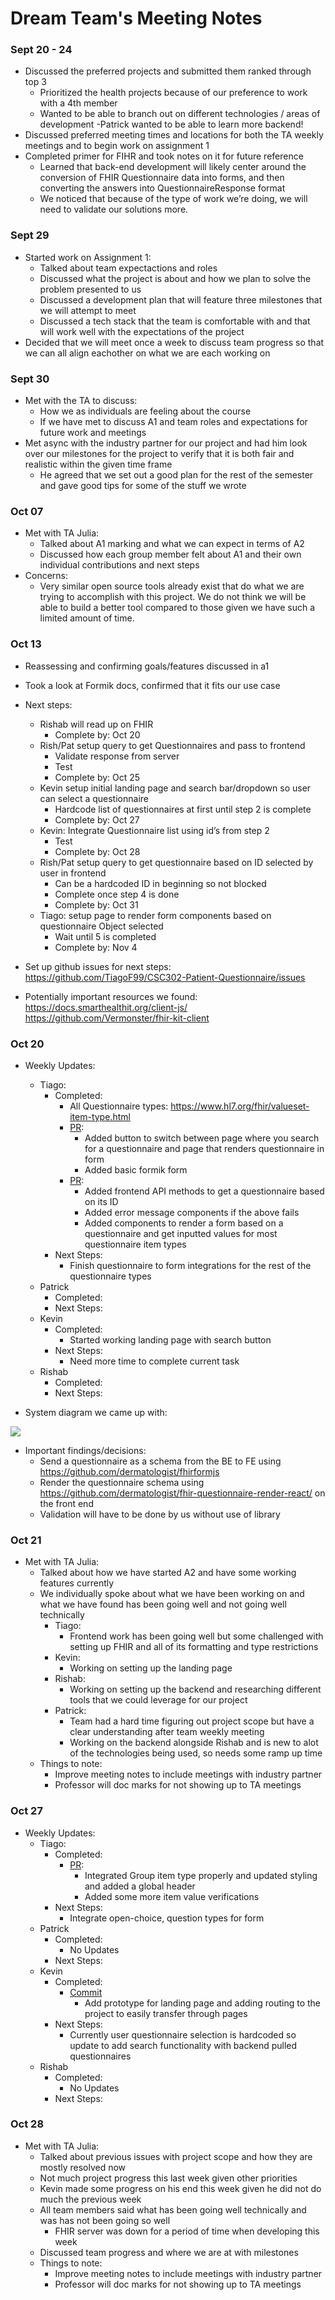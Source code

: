 # Dream Team's Meeting Notes

### Sept 20 - 24

- Discussed the preferred projects and submitted them ranked through top 3
    - Prioritized the health projects because of our preference to work with a 4th member
    - Wanted to be able to branch out on different technologies / areas of development
      -Patrick wanted to be able to learn more backend!
- Discussed preferred meeting times and locations for both the TA weekly meetings and to begin work on assignment 1
- Completed primer for FIHR and took notes on it for future reference
    - Learned that back-end development will likely center around the conversion of FHIR Questionnaire data into forms, and then converting the answers into QuestionnaireResponse format
    - We noticed that because of the type of work we’re doing, we will need to validate our solutions more.

### Sept 29
- Started work on Assignment 1:
    - Talked about team expectactions and roles
    - Discussed what the project is about and how we plan to solve the problem presented to us
    - Discussed a development plan that will feature three milestones that we will attempt to meet
    - Discussed a tech stack that the team is comfortable with and that will work well with the expectations of the project
- Decided that we will meet once a week to discuss team progress so that we can all align eachother on what we are each working on

### Sept 30
- Met with the TA to discuss:
    - How we as individuals are feeling about the course
    - If we have met to discuss A1 and team roles and expectations for future work and meetings
 - Met async with the industry partner for our project and had him look over our milestones for the project to verify that it is both fair and realistic within the given time frame
     - He agreed that we set out a good plan for the rest of the semester and gave good tips for some of the stuff we wrote 

### Oct 07
- Met with TA Julia:
    - Talked about A1 marking and what we can expect in terms of A2
    - Discussed how each group member felt about A1 and their own individual contributions and next steps
- Concerns:
    - Very similar open source tools already exist that do what we are trying to accomplish with this project. We do not think we will be able to build a better tool compared to those given we have such a limited amount of time.  

### Oct 13

- Reassessing and confirming goals/features discussed in a1
- Took a look at Formik docs, confirmed that it fits our use case
- Next steps:
    - Rishab will read up on FHIR
        - Complete by: Oct 20
    - Rish/Pat setup query to get Questionnaires and pass to frontend
        - Validate response from server
        - Test
        - Complete by: Oct 25
    - Kevin setup initial landing page and search bar/dropdown so user can select a questionnaire
        - Hardcode list of questionnaires at first until step 2 is complete
        - Complete by: Oct 27
    - Kevin: Integrate Questionnaire list using id’s from step 2
        - Test
        - Complete by: Oct 28
    - Rish/Pat setup query to get questionnaire based on ID selected by user in frontend 
        - Can be a hardcoded ID in beginning so not blocked 
        - Complete once step 4 is done
        - Complete by: Oct 31
    - Tiago: setup page to render form components based on questionnaire Object selected
        - Wait until 5 is completed 
        - Complete by: Nov 4

- Set up github issues for next steps: https://github.com/TiagoF99/CSC302-Patient-Questionnaire/issues
- Potentially important resources we found:	
https://docs.smarthealthit.org/client-js/
https://github.com/Vermonster/fhir-kit-client


### Oct 20

- Weekly Updates:
    - Tiago:
        - Completed:
            - All Questionnaire types: https://www.hl7.org/fhir/valueset-item-type.html
            - [PR](https://github.com/TiagoF99/CSC302-Patient-Questionnaire/pull/6): 
                - Added button to switch between page where you search for a questionnaire and page that renders questionnaire in form
                - Added basic formik form
            - [PR](https://github.com/TiagoF99/CSC302-Patient-Questionnaire/pull/8):
                - Added frontend API methods to get a questionnaire based on its ID
                - Added error message components if the above fails
                - Added components to render a form based on a questionnaire and get inputted values for most questionnaire item types
        - Next Steps:
            - Finish questionnaire to form integrations for the rest of the questionnaire types
    - Patrick
        - Completed:
        - Next Steps:
    - Kevin
        - Completed:
            - Started working landing page with search button
        - Next Steps:
            - Need more time to complete current task
    - Rishab
        - Completed:
        - Next Steps:

- System diagram we came up with:

![](system.jpg)

- Important findings/decisions:
    - Send a questionnaire as a schema from the BE to FE using https://github.com/dermatologist/fhirformjs
    - Render the questionnaire schema using https://github.com/dermatologist/fhir-questionnaire-render-react/ on the front end
    - Validation will have to be done by us without use of library



### Oct 21
- Met with TA Julia:
    - Talked about how we have started A2 and have some working features currently
    - We individually spoke about what we have been working on and what we have found has been going well and not going well technically
        - Tiago:
            - Frontend work has been going well but some challenged with setting up FHIR and all of its formatting and type restrictions
        - Kevin:
            - Working on setting up the landing page
        - Rishab:
            - Working on setting up the backend and researching different tools that we could leverage for our project
        - Patrick:
            - Team had a hard time figuring out project scope but have a clear understanding after team weekly meeting
            - Working on the backend alongside Rishab and is new to alot of the technologies being used, so needs some ramp up time  
    - Things to note:
        - Improve meeting notes to include meetings with industry partner
        - Professor will doc marks for not showing up to TA meetings 

### Oct 27

- Weekly Updates:
    - Tiago:
        - Completed:
            - [PR](https://github.com/TiagoF99/CSC302-Patient-Questionnaire/pull/9):
                - Integrated Group item type properly and updated styling and added a global header
                - Added some more item value verifications  
        - Next Steps:
            - Integrate open-choice, question types for form 
    - Patrick
        - Completed:
            - No Updates 
        - Next Steps:
    - Kevin
        - Completed:
            - [Commit](https://github.com/TiagoF99/CSC302-Patient-Questionnaire/commit/2853502b8d5053dfdd0424cfa0d301cbb7e3c0b0)
                - Add prototype for landing page and adding routing to the project to easily transfer through pages
        - Next Steps:
            - Currently user questionnaire selection is hardcoded so update to add search functionality with backend pulled questionnaires
    - Rishab
        - Completed:
            - No Updates 
        - Next Steps:

### Oct 28
- Met with TA Julia:
    - Talked about previous issues with project scope and how they are mostly resolved now
    - Not much project progress this last week given other priorities
    - Kevin made some progress on his end this week given he did not do much the previous week
    - All team members said what has been going well technically and was has not been going so well
        - FHIR server was down for a period of time when developing this week
    - Discussed team progress and where we are at with milestones
    - Things to note:
        - Improve meeting notes to include meetings with industry partner
        - Professor will doc marks for not showing up to TA meetings 
